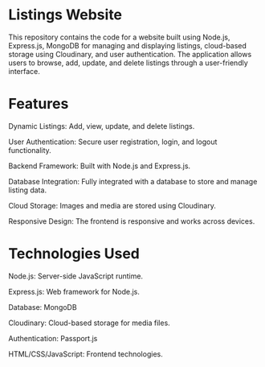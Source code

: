 # Listings Website

This repository contains the code for a website built using Node.js, Express.js, MongoDB for managing and displaying listings, cloud-based storage using Cloudinary, and user authentication. The application allows users to browse, add, update, and delete listings through a user-friendly interface.

# Features

Dynamic Listings: Add, view, update, and delete listings.

User Authentication: Secure user registration, login, and logout functionality.

Backend Framework: Built with Node.js and Express.js.

Database Integration: Fully integrated with a database to store and manage listing data.

Cloud Storage: Images and media are stored using Cloudinary.

Responsive Design: The frontend is responsive and works across devices.

# Technologies Used

Node.js: Server-side JavaScript runtime.

Express.js: Web framework for Node.js.

Database: MongoDB

Cloudinary: Cloud-based storage for media files.

Authentication: Passport.js

HTML/CSS/JavaScript: Frontend technologies.
